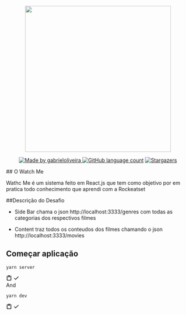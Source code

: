 <p align="center"><a href="#" target="_blank"><img src="https://upload.wikimedia.org/wikipedia/commons/a/a7/React-icon.svg" width="400"></a></p>

<p align="center">
  <a href="https://www.linkedin.com/in/gabrielofsousa/" rel="nofollow">
    <img alt="Made by gabrieloliveira" src="https://camo.githubusercontent.com/c5d82b824e8a766c3b7bdc49c546c49e7359754bef2828f1dfb1d5874d12ad6d/68747470733a2f2f696d672e736869656c64732e696f2f62616467652f4c696e6b6564696e2d4d61646525323062792532306672616e6b6c61657263696f2d626c7565" style="max-width: 100%;">
  </a>
  <a href="https://camo.githubusercontent.com/c24eb4c88037a54d6aba1ed99cf286974759256926c340282a5b8e835337671a/68747470733a2f2f696d672e736869656c64732e696f2f6769746875622f6c616e6775616765732f636f756e742f6672616e6b6c61657263696f2f77617463686d653f636f6c6f723d253233303444333631" rel="nofollow"><img alt="GitHub language count" src="https://camo.githubusercontent.com/c24eb4c88037a54d6aba1ed99cf286974759256926c340282a5b8e835337671a/68747470733a2f2f696d672e736869656c64732e696f2f6769746875622f6c616e6775616765732f636f756e742f6672616e6b6c61657263696f2f77617463686d653f636f6c6f723d253233303444333631" style="max-width: 100%;"></a> 
   <a href="https://github.com/franklaercio/watchme/stargazers">
    <img alt="Stargazers" src="https://camo.githubusercontent.com/2b73276cdfcb0c97bb3127f27cacf0f5921ae20dbb564a72e025da0a47433cc5/68747470733a2f2f696d672e736869656c64732e696f2f6769746875622f73746172732f6672616e6b6c61657263696f2f77617463686d653f7374796c653d736f6369616c" style="max-width: 100%;">
     </a>
</p>
## O Watch Me

Wathc Me é um sistema feito em React.js que tem como objetivo por em pratica todo conhecimento que aprendi com a Rockeatset

##Descrição do Desafio 

- Side Bar chama o json http://localhost:3333/genres com todas as categorias dos respectivos filmes

- Content traz todos os conteudos dos filmes chamando o json http://localhost:3333/movies

## Começar aplicação
<div class="snippet-clipboard-content position-relative"><pre lang="terminal"><code>yarn server
</code></pre><div class="zeroclipboard-container position-absolute right-0 top-0">
    <clipboard-copy aria-label="Copy" class="ClipboardButton btn js-clipboard-copy m-2 p-0 tooltipped-no-delay" data-copy-feedback="Copied!" data-tooltip-direction="w" value="yarn server
" tabindex="0" role="button">
      <svg aria-hidden="true" height="16" viewBox="0 0 16 16" version="1.1" width="16" data-view-component="true" class="octicon octicon-paste js-clipboard-clippy-icon m-2">
    <path fill-rule="evenodd" d="M5.75 1a.75.75 0 00-.75.75v3c0 .414.336.75.75.75h4.5a.75.75 0 00.75-.75v-3a.75.75 0 00-.75-.75h-4.5zm.75 3V2.5h3V4h-3zm-2.874-.467a.75.75 0 00-.752-1.298A1.75 1.75 0 002 3.75v9.5c0 .966.784 1.75 1.75 1.75h8.5A1.75 1.75 0 0014 13.25v-9.5a1.75 1.75 0 00-.874-1.515.75.75 0 10-.752 1.298.25.25 0 01.126.217v9.5a.25.25 0 01-.25.25h-8.5a.25.25 0 01-.25-.25v-9.5a.25.25 0 01.126-.217z"></path>
</svg>
      <svg aria-hidden="true" height="16" viewBox="0 0 16 16" version="1.1" width="16" data-view-component="true" class="octicon octicon-check js-clipboard-check-icon color-text-success d-none m-2">
    <path fill-rule="evenodd" d="M13.78 4.22a.75.75 0 010 1.06l-7.25 7.25a.75.75 0 01-1.06 0L2.22 9.28a.75.75 0 011.06-1.06L6 10.94l6.72-6.72a.75.75 0 011.06 0z"></path>
</svg>
    </clipboard-copy>
  </div></div>
  And
<div class="snippet-clipboard-content position-relative"><pre lang="terminal"><code>yarn dev
</code></pre><div class="zeroclipboard-container position-absolute right-0 top-0">
    <clipboard-copy aria-label="Copy" class="ClipboardButton btn js-clipboard-copy m-2 p-0 tooltipped-no-delay" data-copy-feedback="Copied!" data-tooltip-direction="w" value="yarn dev
" tabindex="0" role="button">
      <svg aria-hidden="true" height="16" viewBox="0 0 16 16" version="1.1" width="16" data-view-component="true" class="octicon octicon-paste js-clipboard-clippy-icon m-2">
    <path fill-rule="evenodd" d="M5.75 1a.75.75 0 00-.75.75v3c0 .414.336.75.75.75h4.5a.75.75 0 00.75-.75v-3a.75.75 0 00-.75-.75h-4.5zm.75 3V2.5h3V4h-3zm-2.874-.467a.75.75 0 00-.752-1.298A1.75 1.75 0 002 3.75v9.5c0 .966.784 1.75 1.75 1.75h8.5A1.75 1.75 0 0014 13.25v-9.5a1.75 1.75 0 00-.874-1.515.75.75 0 10-.752 1.298.25.25 0 01.126.217v9.5a.25.25 0 01-.25.25h-8.5a.25.25 0 01-.25-.25v-9.5a.25.25 0 01.126-.217z"></path>
</svg>
      <svg aria-hidden="true" height="16" viewBox="0 0 16 16" version="1.1" width="16" data-view-component="true" class="octicon octicon-check js-clipboard-check-icon color-text-success d-none m-2">
    <path fill-rule="evenodd" d="M13.78 4.22a.75.75 0 010 1.06l-7.25 7.25a.75.75 0 01-1.06 0L2.22 9.28a.75.75 0 011.06-1.06L6 10.94l6.72-6.72a.75.75 0 011.06 0z"></path>
</svg>
    </clipboard-copy>
  </div></div>
